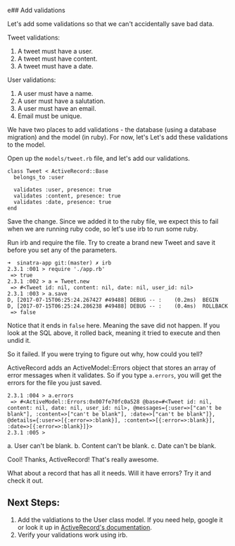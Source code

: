 e## Add validations

Let's add some validations so that we can't accidentally save bad data.

Tweet validations:
1. A tweet must have a user.
1. A tweet must have content.
1. A tweet must have a date.


User validations:
1. A user must have a name.
1. A user must have a salutation.
1. A user must have an email.
1. Email must be unique.


We have two places to add validations - the database (using a database migration) and the model (in ruby).  For now, let's Let's add these validations to the model.

Open up the `models/tweet.rb` file, and let's add our validations.

```
class Tweet < ActiveRecord::Base
  belongs_to :user

  validates :user, presence: true
  validates :content, presence: true
  validates :date, presence: true
end

```

Save the change.  Since we added it to the ruby file, we expect this to fail when we are running ruby code, so let's use irb to run some ruby.

Run irb and require the file.  Try to create a brand new Tweet and save it before you set any of the parameters.
```
➜  sinatra-app git:(master) ✗ irb
2.3.1 :001 > require './app.rb'
 => true 
2.3.1 :002 > a = Tweet.new
 => #<Tweet id: nil, content: nil, date: nil, user_id: nil> 
2.3.1 :003 > a.save
D, [2017-07-15T06:25:24.267427 #49488] DEBUG -- :    (0.2ms)  BEGIN
D, [2017-07-15T06:25:24.286238 #49488] DEBUG -- :    (0.4ms)  ROLLBACK
 => false 
```
Notice that it ends in `false` here.  Meaning the save did not happen.  If you look at the SQL above, it rolled back, meaning it tried to execute and then undid it.

So it failed.  If you were trying to figure out why, how could you tell?

ActiveRecord adds an ActiveModel::Errors object that stores an array of error messages when it validates.  So if you type `a.errors`, you will get the errors for the file you just saved.

```
2.3.1 :004 > a.errors
 => #<ActiveModel::Errors:0x007fe70fc0a528 @base=#<Tweet id: nil, content: nil, date: nil, user_id: nil>, @messages={:user=>["can't be blank"], :content=>["can't be blank"], :date=>["can't be blank"]}, @details={:user=>[{:error=>:blank}], :content=>[{:error=>:blank}], :date=>[{:error=>:blank}]}> 
2.3.1 :005 > 
```

a. User can't be blank.
b. Content can't be blank.
c. Date can't be blank.

Cool!  Thanks, ActiveRecord!  That's really awesome.

What about a record that has all it needs.  Will it have errors?  Try it and check it out.

## Next Steps:

1. Add the valdiations to the User class model. If you need help, google it or look it up in [ActiveRecord's documentation](http://guides.rubyonrails.org/active_record_validations.html).
1. Verify your validations work using irb.